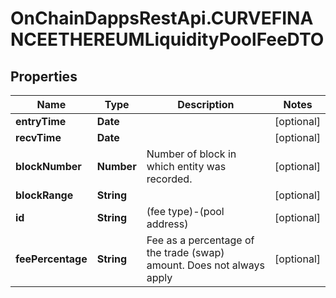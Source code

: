 # OnChainDappsRestApi.CURVEFINANCEETHEREUMLiquidityPoolFeeDTO

## Properties

Name | Type | Description | Notes
------------ | ------------- | ------------- | -------------
**entryTime** | **Date** |  | [optional] 
**recvTime** | **Date** |  | [optional] 
**blockNumber** | **Number** | Number of block in which entity was recorded. | [optional] 
**blockRange** | **String** |  | [optional] 
**id** | **String** | (fee type)-(pool address) | [optional] 
**feePercentage** | **String** | Fee as a percentage of the trade (swap) amount. Does not always apply | [optional] 


